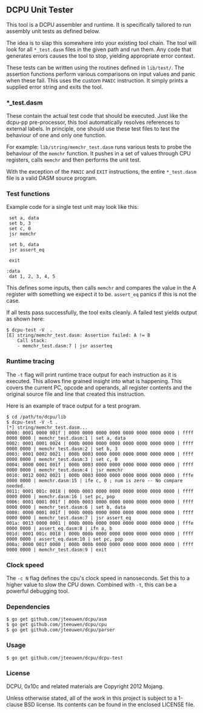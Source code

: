 ## DCPU Unit Tester

This tool is a DCPU assembler and runtime. It is specifically tailored
to run assembly unit tests as defined below.

The idea is to slap this somewhere into your existing tool chain.
The tool will look for all `*_test.dasm` files in the given path
and run them. Any code that generates errors causes the tool to stop,
yielding appropriate error context.

These tests can be written using the routines defined in `lib/test/`.
The assertion functions perform various comparisons on input
values and panic when these fail. This uses the custom `PANIC` instruction.
It simply prints a supplied error string and exits the tool.

### *_test.dasm

These contain the actual test code that should be executed. Just like
the dcpu-pp pre-processor, this tool automatically resolves references to
external labels. In principle, one should use these test files to test
the behaviour of one and only one function.

For example: `lib/string/memchr_test.dasm` runs various tests to
probe the behaviour of the `memchr` function. It pushes in a set of
values through CPU registers, calls `memchr` and then performs the unit test.

With the exception of the `PANIC` and `EXIT` instructions,
the entire `*_test.dasm` file is a valid DASM source program.

### Test functions

Example code for a single test unit may look like this:

	 set a, data
	 set b, 3
	 set c, 0
	 jsr memchr
	 
	 set b, data
	 jsr assert_eq

	 exit

	:data
	 dat 1, 2, 3, 4, 5

This defines some inputs, then calls `memchr` and compares the value in the
A register with something we expect it to be. `assert_eq` panics if this
is not the case.

If all tests pass successfully, the tool exits cleanly.
A failed test yields output as shown here:

    $ dcpu-test -V  .
	[E] string/memchr_test.dasm: Assertion failed: A != B
		Call stack:
		- memchr_test.dasm:7 | jsr asserteq

### Runtime tracing

The `-t` flag will print runtime trace output for each instruction
as it is executed. This allows fine grained insight into what is happening.
This covers the current PC, opcode and operands, all register contents
and the original source file and line that created this instruction.

Here is an example of trace output for a test program.

    $ cd /path/to/dcpu/lib
    $ dcpu-test -V -t .
	[*] string/memchr_test.dasm...
	0000: 0001 0000 001f | 0000 0000 0000 0000 0000 0000 0000 0000 | ffff 0000 0000 | memchr_test.dasm:1 | set a, data
	0002: 0001 0001 0024 | 000b 0000 0000 0000 0000 0000 0000 0000 | ffff 0000 0000 | memchr_test.dasm:2 | set b, 3
	0003: 0001 0002 0021 | 000b 0003 0000 0000 0000 0000 0000 0000 | ffff 0000 0000 | memchr_test.dasm:3 | set c, 0
	0004: 0000 0001 001f | 000b 0003 0000 0000 0000 0000 0000 0000 | ffff 0000 0000 | memchr_test.dasm:4 | jsr memchr
	0010: 0012 0002 0021 | 000b 0003 0000 0000 0000 0000 0000 0000 | fffe 0000 0000 | memchr.dasm:15 | ife c, 0 ; num is zero -- No compare needed.
	0011: 0001 001c 0018 | 000b 0003 0000 0000 0000 0000 0000 0000 | ffff 0000 0000 | memchr.dasm:16 | set pc, pop
	0006: 0001 0001 001f | 000b 0003 0000 0000 0000 0000 0000 0000 | ffff 0000 0000 | memchr_test.dasm:6 | set b, data
	0008: 0000 0001 001f | 000b 000b 0000 0000 0000 0000 0000 0000 | ffff 0000 0000 | memchr_test.dasm:7 | jsr assert_eq
	001a: 0013 0000 0001 | 000b 000b 0000 0000 0000 0000 0000 0000 | fffe 0000 0000 | assert_eq.dasm:8 | ifn a, b
	001d: 0001 001c 0018 | 000b 000b 0000 0000 0000 0000 0000 0000 | ffff 0000 0000 | assert_eq.dasm:10 | set pc, pop
	000a: 0000 001f 0000 | 000b 000b 0000 0000 0000 0000 0000 0000 | ffff 0000 0000 | memchr_test.dasm:9 | exit

### Clock speed

The `-c N` flag defines the cpu's clock speed in nanoseconds.
Set this to a higher value to slow the CPU down. Combined with `-t`, this
can be a powerful debugging tool.


### Dependencies

    $ go get github.com/jteeuwen/dcpu/asm
    $ go get github.com/jteeuwen/dcpu/cpu
    $ go get github.com/jteeuwen/dcpu/parser

### Usage

    $ go get github.com/jteeuwen/dcpu/dcpu-test

### License

DCPU, 0x10c and related materials are Copyright 2012 Mojang.

Unless otherwise stated, all of the work in this project is subject to a
1-clause BSD license. Its contents can be found in the enclosed LICENSE file.
